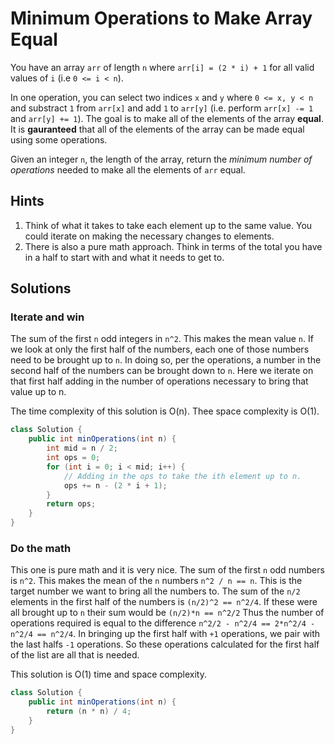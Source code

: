 # Minimum Operations to Make Array Equal

You have an array `arr` of length `n` where `arr[i] = (2 * i) + 1` for all valid
values of `i` (i.e `0 <= i < n`).

In one operation, you can select two indices `x` and `y` where `0 <= x, y < n`
and substract `1` from `arr[x]` and add `1` to `arr[y]` (i.e. perform
`arr[x] -= 1` and `arr[y] += 1`). The goal is to make all of the elements of the
array **equal**. It is **gauranteed** that all of the elements of the array can
be made equal using some operations.

Given an integer `n`, the length of the array, return the *minimum number of
operations* needed to make all the elements of `arr` equal.

## Hints

1. Think of what it takes to take each element up to the same value. You could
   iterate on making the necessary changes to elements.
1. There is also a pure math approach. Think in terms of the total you have in
   a half to start with and what it needs to get to.

## Solutions

### Iterate and win

The sum of the first `n` odd integers in `n^2`. This makes the mean value `n`.
If we look at only the first half of the numbers, each one of those numbers
need to be brought up to `n`. In doing so, per the operations, a number in
the second half of the numbers can be brought down to `n`. Here we iterate
on that first half adding in the number of operations necessary to bring
that value up to n.

The time complexity of this solution is O(n). Thee space complexity is O(1).

```java
class Solution {
    public int minOperations(int n) {
        int mid = n / 2;
        int ops = 0;
        for (int i = 0; i < mid; i++) {
            // Adding in the ops to take the ith element up to n.
            ops += n - (2 * i + 1);
        }
        return ops;
    }
}
```

### Do the math

This one is pure math and it is very nice. The sum of the first `n` odd numbers
is `n^2`. This makes the mean of the `n` numbers `n^2 / n == n`. This is the
target number we want to bring all the numbers to. The sum of the `n/2` elements
in the first half of the numbers is `(n/2)^2 == n^2/4`. If these were all
brought up to `n` their sum would be `(n/2)*n == n^2/2` Thus the number of
operations required is equal to the difference
`n^2/2 - n^2/4 == 2*n^2/4 - n^2/4 == n^2/4`. In bringing up the first half with
`+1` operations, we pair with the last halfs `-1` operations. So these operations
calculated for the first half of the list are all that is needed.

This solution is O(1) time and space complexity.

```java
class Solution {
    public int minOperations(int n) {
        return (n * n) / 4;
    }
}
```
